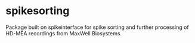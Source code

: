﻿# spikesorting
Package built on spikeinterface for spike sorting and further processing of HD-MEA recordings from MaxWell Biosystems. 
